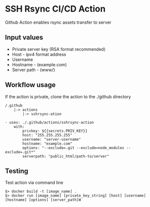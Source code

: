 
# SSH Rsync CI/CD Action
Github Action enables rsync assets transfer to server
## Input values
- Private server key (RSA format recommended)
- Host - ipv4 format address
- Username
- Hostname - (example.com)
- Server path - (www/)


## Workflow usage
If the action is private, clone the action to the ./github directory
```
/.github
    |-> actions
        |-> sshrsync-ation
```
```
- uses: ./.github/actions/sshrsync-action
    with:
        privkey: ${{secrets.PRIV_KEY}}
        host: "255.255.255.255"
        username: "server-username"
        hostname: "example.com"
        options: "--exclude=.git --exclude=node_modules --exclude=.git*"
        serverpath: "public_html/path-to/server"
```

## Testing
Test action via command line
```
$> docker build -t [image_name] .
$> docker run [image_name] [private_key_string] [host] [username] [hostname] [options] [server_path]W
```